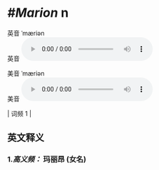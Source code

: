 # ***\#Marion*** n
英音 ˈmæriən  
英音
<audio src="./media/Marion-B.aac" controls="controls"></audio>

美音 ˈmæriən  
美音
<audio src="./media/Marion.aac" controls="controls"></audio>



| 词频 1 |  

英文释义
---
### 1.*高义频：* **玛丽昂 (女名)**  



